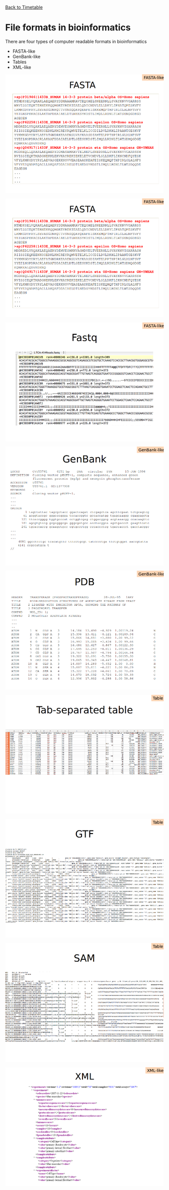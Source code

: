 <a href="https://github.com/Pfern/BPBR16-Bioinformatics-using-Python-for-Biomedical-Researchers#this-repository-is-for-the-course-materials-and-it-is-organized-as-follows"> Back to Timetable</a>



# File formats in bioinformatics


There are four types of computer readable formats in bioinformatics

- FASTA-like
- GenBank-like
- Tables
- XML-like

![f1](img/ff1.png)

![f2](img/ff1.png)


![f1](img/ff2.png)

![f3](img/ff3.png)

![f4](img/ff4.png)

![f5](img/ff5.png)

![f6](img/ff6.png)

![f7](img/ff7.png)

![f8](img/ff8.png)
